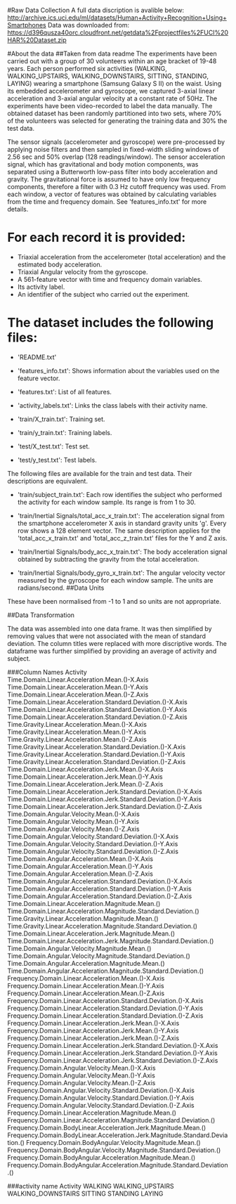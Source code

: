 #Raw Data Collection
A full data discription is avalible below:
http://archive.ics.uci.edu/ml/datasets/Human+Activity+Recognition+Using+Smartphones
Data was downloaded from:
https://d396qusza40orc.cloudfront.net/getdata%2Fprojectfiles%2FUCI%20HAR%20Dataset.zip 

#About the data
##Taken from data readme
The experiments have been carried out with a group of 30 volunteers within an age bracket of 19-48 years.
Each person performed six activities (WALKING, WALKING_UPSTAIRS, WALKING_DOWNSTAIRS, SITTING, STANDING, LAYING) wearing a smartphone (Samsung Galaxy S II) on the waist.
Using its embedded accelerometer and gyroscope, we captured 3-axial linear acceleration and 3-axial angular velocity at a constant rate of 50Hz.
The experiments have been video-recorded to label the data manually. The obtained dataset has been randomly partitioned into two sets, where 70% of the volunteers was selected for generating the training data and 30% the test data. 

The sensor signals (accelerometer and gyroscope) were pre-processed by applying noise filters and then sampled in fixed-width sliding windows of 2.56 sec and 50% overlap (128 readings/window).
The sensor acceleration signal, which has gravitational and body motion components, was separated using a Butterworth low-pass filter into body acceleration and gravity.
The gravitational force is assumed to have only low frequency components, therefore a filter with 0.3 Hz cutoff frequency was used. From each window, a vector of features was obtained by calculating variables from the time and frequency domain. See 'features_info.txt' for more details. 

For each record it is provided:
======================================

- Triaxial acceleration from the accelerometer (total acceleration) and the estimated body acceleration.
- Triaxial Angular velocity from the gyroscope. 
- A 561-feature vector with time and frequency domain variables. 
- Its activity label. 
- An identifier of the subject who carried out the experiment.

The dataset includes the following files:
=========================================

- 'README.txt'

- 'features_info.txt': Shows information about the variables used on the feature vector.

- 'features.txt': List of all features.

- 'activity_labels.txt': Links the class labels with their activity name.

- 'train/X_train.txt': Training set.

- 'train/y_train.txt': Training labels.

- 'test/X_test.txt': Test set.

- 'test/y_test.txt': Test labels.

The following files are available for the train and test data. Their descriptions are equivalent. 

- 'train/subject_train.txt': Each row identifies the subject who performed the activity for each window sample.
Its range is from 1 to 30. 

- 'train/Inertial Signals/total_acc_x_train.txt': The acceleration signal from the smartphone accelerometer X axis in standard gravity units 'g'.
Every row shows a 128 element vector. The same description applies for the 'total_acc_x_train.txt' and 'total_acc_z_train.txt' files for the Y and Z axis. 

- 'train/Inertial Signals/body_acc_x_train.txt': The body acceleration signal obtained by subtracting the gravity from the total acceleration. 

- 'train/Inertial Signals/body_gyro_x_train.txt': The angular velocity vector measured by the gyroscope for each window sample.
The units are radians/second. 
##Data Units

These have been normalised from -1 to 1 and so units are not appropriate.


##Data Transformation

The data was assembled into one data frame.
It was then simplified by removing values that were not associated with the mean of standard deviation.
The column titles were replaced with more discriptive words.
The dataframe was further simplified by providing an average of activity and subject.

###Column Names
Activity                                                                    
Time.Domain.Linear.Acceleration.Mean.()-X.Axis                               
Time.Domain.Linear.Acceleration.Mean.()-Y.Axis                             
Time.Domain.Linear.Acceleration.Mean.()-Z.Axis                              
Time.Domain.Linear.Acceleration.Standard.Deviation.()-X.Axis               
Time.Domain.Linear.Acceleration.Standard.Deviation.()-Y.Axis                 
Time.Domain.Linear.Acceleration.Standard.Deviation.()-Z.Axis                 
Time.Gravity.Linear.Acceleration.Mean.()-X.Axis                              
Time.Gravity.Linear.Acceleration.Mean.()-Y.Axis                              
Time.Gravity.Linear.Acceleration.Mean.()-Z.Axis                              
Time.Gravity.Linear.Acceleration.Standard.Deviation.()-X.Axis                
Time.Gravity.Linear.Acceleration.Standard.Deviation.()-Y.Axis                
Time.Gravity.Linear.Acceleration.Standard.Deviation.()-Z.Axis                
Time.Domain.Linear.Acceleration.Jerk.Mean.()-X.Axis                          
Time.Domain.Linear.Acceleration.Jerk.Mean.()-Y.Axis                          
Time.Domain.Linear.Acceleration.Jerk.Mean.()-Z.Axis                          
Time.Domain.Linear.Acceleration.Jerk.Standard.Deviation.()-X.Axis            
Time.Domain.Linear.Acceleration.Jerk.Standard.Deviation.()-Y.Axis            
Time.Domain.Linear.Acceleration.Jerk.Standard.Deviation.()-Z.Axis            
Time.Domain.Angular.Velocity.Mean.()-X.Axis                                  
Time.Domain.Angular.Velocity.Mean.()-Y.Axis                                  
Time.Domain.Angular.Velocity.Mean.()-Z.Axis                                  
Time.Domain.Angular.Velocity.Standard.Deviation.()-X.Axis                    
Time.Domain.Angular.Velocity.Standard.Deviation.()-Y.Axis                    
Time.Domain.Angular.Velocity.Standard.Deviation.()-Z.Axis                    
Time.Domain.Angular.Acceleration.Mean.()-X.Axis                              
Time.Domain.Angular.Acceleration.Mean.()-Y.Axis                              
Time.Domain.Angular.Acceleration.Mean.()-Z.Axis                              
Time.Domain.Angular.Acceleration.Standard.Deviation.()-X.Axis                
Time.Domain.Angular.Acceleration.Standard.Deviation.()-Y.Axis                
Time.Domain.Angular.Acceleration.Standard.Deviation.()-Z.Axis                
Time.Domain.Linear.Acceleration.Magnitude.Mean.()                            
Time.Domain.Linear.Acceleration.Magnitude.Standard.Deviation.()              
Time.Gravity.Linear.Acceleration.Magnitude.Mean.()                           
Time.Gravity.Linear.Acceleration.Magnitude.Standard.Deviation.()             
Time.Domain.Linear.Acceleration.Jerk.Magnitude.Mean.()                       
Time.Domain.Linear.Acceleration.Jerk.Magnitude.Standard.Deviation.()         
Time.Domain.Angular.Velocity.Magnitude.Mean.()                               
Time.Domain.Angular.Velocity.Magnitude.Standard.Deviation.()                 
Time.Domain.Angular.Acceleration.Magnitude.Mean.()                           
Time.Domain.Angular.Acceleration.Magnitude.Standard.Deviation.()             
Frequency.Domain.Linear.Acceleration.Mean.()-X.Axis                          
Frequency.Domain.Linear.Acceleration.Mean.()-Y.Axis                          
Frequency.Domain.Linear.Acceleration.Mean.()-Z.Axis                          
Frequency.Domain.Linear.Acceleration.Standard.Deviation.()-X.Axis            
Frequency.Domain.Linear.Acceleration.Standard.Deviation.()-Y.Axis            
Frequency.Domain.Linear.Acceleration.Standard.Deviation.()-Z.Axis            
Frequency.Domain.Linear.Acceleration.Jerk.Mean.()-X.Axis                     
Frequency.Domain.Linear.Acceleration.Jerk.Mean.()-Y.Axis                     
Frequency.Domain.Linear.Acceleration.Jerk.Mean.()-Z.Axis                     
Frequency.Domain.Linear.Acceleration.Jerk.Standard.Deviation.()-X.Axis       
Frequency.Domain.Linear.Acceleration.Jerk.Standard.Deviation.()-Y.Axis       
Frequency.Domain.Linear.Acceleration.Jerk.Standard.Deviation.()-Z.Axis       
Frequency.Domain.Angular.Velocity.Mean.()-X.Axis                             
Frequency.Domain.Angular.Velocity.Mean.()-Y.Axis                             
Frequency.Domain.Angular.Velocity.Mean.()-Z.Axis                             
Frequency.Domain.Angular.Velocity.Standard.Deviation.()-X.Axis               
Frequency.Domain.Angular.Velocity.Standard.Deviation.()-Y.Axis               
Frequency.Domain.Angular.Velocity.Standard.Deviation.()-Z.Axis               
Frequency.Domain.Linear.Acceleration.Magnitude.Mean.()                       
Frequency.Domain.Linear.Acceleration.Magnitude.Standard.Deviation.()         
Frequency.Domain.BodyLinear.Acceleration.Jerk.Magnitude.Mean.()              
Frequency.Domain.BodyLinear.Acceleration.Jerk.Magnitude.Standard.Deviation.()
Frequency.Domain.BodyAngular.Velocity.Magnitude.Mean.()                      
Frequency.Domain.BodyAngular.Velocity.Magnitude.Standard.Deviation.()        
Frequency.Domain.BodyAngular.Acceleration.Magnitude.Mean.()                  
Frequency.Domain.BodyAngular.Acceleration.Magnitude.Standard.Deviation.() 

###activity name
Activity
WALKING
WALKING_UPSTAIRS
WALKING_DOWNSTAIRS
SITTING
STANDING
LAYING
